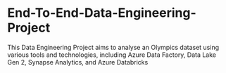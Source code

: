 # End-To-End-Data-Engineering-Project
This Data Engineering Project aims to analyse an Olympics dataset using various tools and technologies, including Azure Data Factory, Data Lake Gen 2, Synapse Analytics, and Azure Databricks
